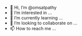 - 👋 Hi, I’m @omsatpathy
- 👀 I’m interested in ...
- 🌱 I’m currently learning ...
- 💞️ I’m looking to collaborate on ...
- 📫 How to reach me ...

<!---
omsatpathy/omsatpathy is a ✨ special ✨ repository because its `README.md` (this file) appears on your GitHub profile.
You can click the Preview link to take a look at your changes.
--->
